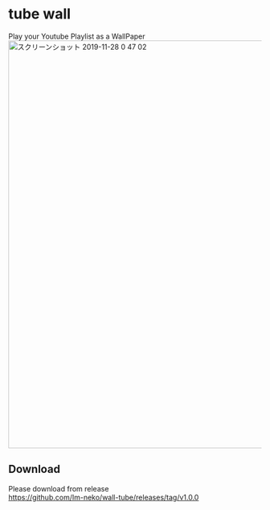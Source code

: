 # tube wall
Play your Youtube Playlist as a WallPaper
<img width="811" alt="スクリーンショット 2019-11-28 0 47 02" src="https://user-images.githubusercontent.com/29516245/69737970-a928ea00-1178-11ea-83aa-f2c4ecf5f402.png">
## Download
Please download from release  
https://github.com/Im-neko/wall-tube/releases/tag/v1.0.0



